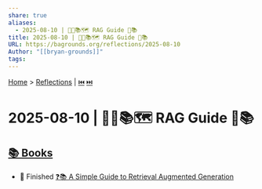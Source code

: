 ```yaml
---
share: true
aliases:
  - 2025-08-10 | 🤖🚛📚🗺️ RAG Guide 🏁📚
title: 2025-08-10 | 🤖🚛📚🗺️ RAG Guide 🏁📚
URL: https://bagrounds.org/reflections/2025-08-10
Author: "[[bryan-grounds]]"
tags: 
---
```

[Home](../index.md) > [Reflections](./index.md) | [⏮️](./2025-08-09.md) [⏭️](./2025-08-11.md)  
# 2025-08-10 | 🤖🚛📚🗺️ RAG Guide 🏁📚  
## [📚 Books](../books/index.md)  
- 🏁 Finished [❓📚 A Simple Guide to Retrieval Augmented Generation](../books/a-simple-guide-to-retrieval-augmented-generation.md)
